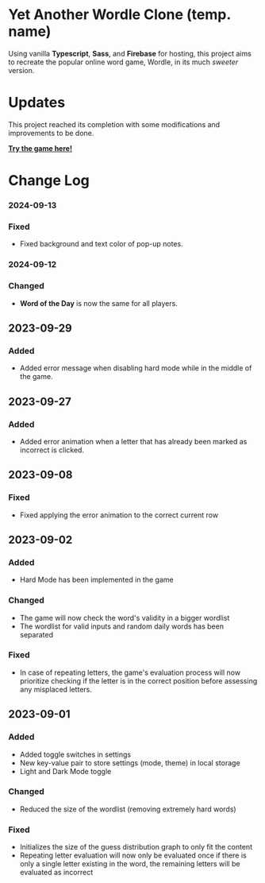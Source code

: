 # Yet Another Wordle Clone (temp. name)

Using vanilla **Typescript**, **Sass**, and **Firebase** for hosting, this project aims to recreate the popular online word game, Wordle, in its much _sweeter_ version.

# Updates

This project reached its completion with some modifications and improvements to be done.

**[Try the game here!](https://yet-another-wordle-clone.web.app/)**

# Change Log

### 2024-09-13

### Fixed

- Fixed background and text color of pop-up notes.

### 2024-09-12

### Changed

- **Word of the Day** is now the same for all players.

## 2023-09-29

### Added

- Added error message when disabling hard mode while in the middle of the game.

## 2023-09-27

### Added

- Added error animation when a letter that has already been marked as incorrect is clicked.

## 2023-09-08

### Fixed

-   Fixed applying the error animation to the correct current row

## 2023-09-02

### Added

-   Hard Mode has been implemented in the game

### Changed

-   The game will now check the word's validity in a bigger wordlist
-   The wordlist for valid inputs and random daily words has been separated

### Fixed

-   In case of repeating letters, the game's evaluation process will now prioritize checking if the letter is in the correct position before assessing any misplaced letters.

## 2023-09-01

### Added

-   Added toggle switches in settings
-   New key-value pair to store settings (mode, theme) in local storage
-   Light and Dark Mode toggle

### Changed

-   Reduced the size of the wordlist (removing extremely hard words)

### Fixed

-   Initializes the size of the guess distribution graph to only fit the content
-   Repeating letter evaluation will now only be evaluated once if there is only a single letter existing in the word, the remaining letters will be evaluated as incorrect
